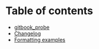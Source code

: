 # Table of contents

* [gitbook\_probe](README.md)
* [Changelog](detailed_changelog.md)
* [Formatting examples](changelog_extended.md)
